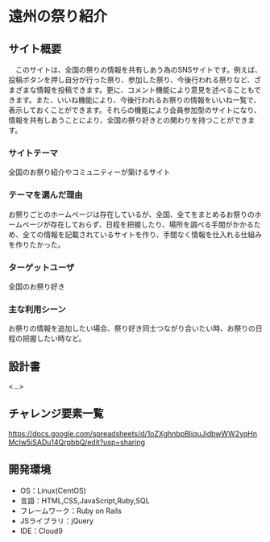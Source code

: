 # 遠州の祭り紹介

## サイト概要
　このサイトは、全国の祭りの情報を共有しあう為のSNSサイトです。例えば、投稿ボタンを押し自分が行った祭り、参加した祭り、今後行われる祭りなど、ざまざまな情報を投稿できます。更に、コメント機能により意見を述べることもできます。また、いいね機能により、今後行われるお祭りの情報をいいね一覧で、表示しておくことができます。それらの機能により会員参加型のサイトになり、情報を共有しあうことにより、全国の祭り好きとの関わりを持つことができます。

### サイトテーマ
全国のお祭り紹介やコミュニティーが築けるサイト

### テーマを選んだ理由
お祭りごとのホームページは存在しているが、全国、全てをまとめるお祭りのホームページが存在しておらず、日程を把握したり、場所を調べる手間がかかるため、全ての情報を記載されているサイトを作り、手間なく情報を仕入れる仕組みを作りたかった。

### ターゲットユーザ
全国のお祭り好き

### 主な利用シーン
お祭りの情報を追加したい場合、祭り好き同士つながり合いたい時、お祭りの日程の把握したい時など。

## 設計書
<...>

## チャレンジ要素一覧
https://docs.google.com/spreadsheets/d/1oZXghnbpBliquJidbwWW2yqHnMcIw5iSADu14QrpbbQ/edit?usp=sharing

## 開発環境
- OS：Linux(CentOS)
- 言語：HTML,CSS,JavaScript,Ruby,SQL
- フレームワーク：Ruby on Rails
- JSライブラリ：jQuery
- IDE：Cloud9
